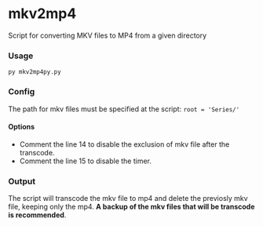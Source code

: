 # mkv2mp4
Script for converting MKV files to MP4 from a given directory

### Usage
`py mkv2mp4py.py`

### Config
The path for mkv files must be specified at the script:
`root = 'Series/'`

####  Options
- Comment the line 14 to disable the exclusion of mkv file after the transcode.
- Comment the line 15 to disable the timer.

### Output
The script will transcode the mkv file to mp4 and delete the previosly mkv file, keeping only the mp4. **A backup of the mkv files that will be transcode is recommended**.
